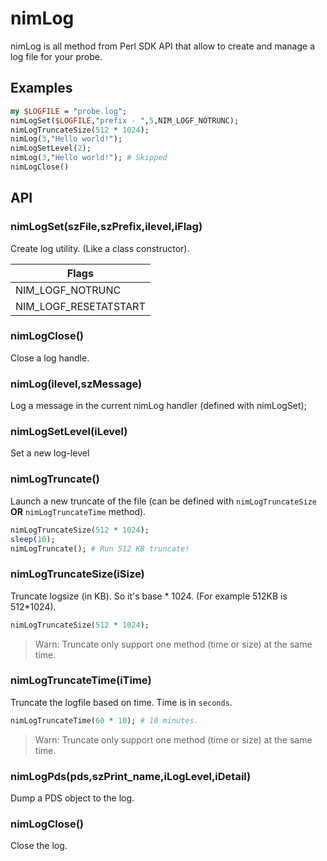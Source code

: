 # nimLog 

nimLog is all method from Perl SDK API that allow to create and manage a log file for your probe.

## Examples 

```perl
my $LOGFILE = "probe.log"; 
nimLogSet($LOGFILE,"prefix - ",5,NIM_LOGF_NOTRUNC);
nimLogTruncateSize(512 * 1024);
nimLog(3,"Hello world!"); 
nimLogSetLevel(2);
nimLog(3,"Hello world!"); # Skipped
nimLogClose()
```

## API 

### nimLogSet(szFile,szPrefix,ilevel,iFlag)

Create log utility. (Like a class constructor).

| Flags |
| --- |
| NIM_LOGF_NOTRUNC |
| NIM_LOGF_RESETATSTART |

### nimLogClose()

Close a log handle.

### nimLog(ilevel,szMessage)

Log a message in the current nimLog handler (defined with nimLogSet);

### nimLogSetLevel(iLevel) 

Set a new log-level

### nimLogTruncate()

Launch a new truncate of the file (can be defined with `nimLogTruncateSize` **OR** `nimLogTruncateTime` method).

```perl
nimLogTruncateSize(512 * 1024);
sleep(10);
nimLogTruncate(); # Run 512 KB truncate!
```

### nimLogTruncateSize(iSize)

Truncate logsize (in KB). So it's base * 1024. (For example 512KB is 512*1024).

```perl
nimLogTruncateSize(512 * 1024);
```

> Warn: Truncate only support one method (time or size) at the same time.

### nimLogTruncateTime(iTime)

Truncate the logfile based on time. Time is in `seconds`.

```perl
nimLogTruncateTime(60 * 10); # 10 minutes.
```

> Warn: Truncate only support one method (time or size) at the same time.

### nimLogPds(pds,szPrint_name,iLogLevel,iDetail)

Dump a PDS object to the log.

### nimLogClose()

Close the log.
